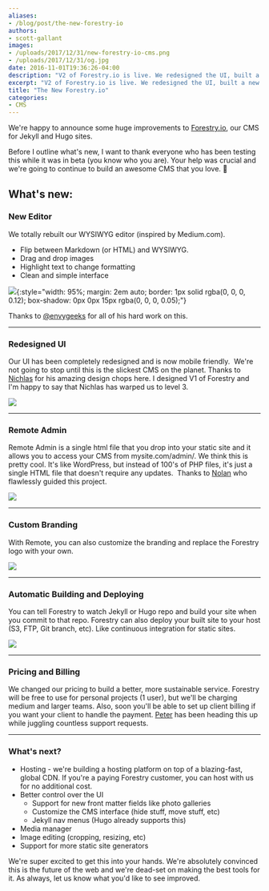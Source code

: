 ```yaml
---
aliases:
- /blog/post/the-new-forestry-io
authors:
- scott-gallant
images:
- /uploads/2017/12/31/new-forestry-io-cms.png
- /uploads/2017/12/31/og.jpg
date: 2016-11-01T19:36:26-04:00
description: "V2 of Forestry.io is live. We redesigned the UI, built a new editor and now you can deploy Forestry to your domain with your custom branding."
excerpt: "V2 of Forestry.io is live. We redesigned the UI, built a new editor and now you can deploy Forestry to your domain with your custom branding."
title: "The New Forestry.io"
categories:
- CMS
---
```

We're happy to announce some huge improvements to [Forestry.io](http://Forestry.io), our CMS for Jekyll and Hugo sites.

Before I outline what's new, I want to thank everyone who has been testing this while it was in beta (you know who you are). Your help was crucial and we're going to continue to build an awesome CMS that you love. 👊

## What's new:

### New Editor

We totally rebuilt our WYSIWYG editor (inspired by Medium.com).

*   Flip between Markdown (or HTML) and WYSIWYG.
*   Drag and drop images
*   Highlight text to change formatting
*   Clean and simple interface

![](/uploads/2017/12/31/Forestry-io-editor.png){:style="width: 95%; margin: 2em auto; border: 1px solid rgba(0, 0, 0, 0.12); box-shadow: 0px 0px 15px rgba(0, 0, 0, 0.05);"}

Thanks to [@envygeeks](https://envygeeks.io/) for all of his hard work on this.

* * *

### Redesigned UI

Our UI has been completely redesigned and is now mobile friendly.  We're not going to stop until this is the slickest CMS on the planet. Thanks to [Nichlas](https://twitter.com/nichlaswa) for his amazing design chops here. I designed V1 of Forestry and I'm happy to say that Nichlas has warped us to level 3.

![](/uploads/2017/12/31/new-forestry-io-cms-3.png)

* * *

### Remote Admin

Remote Admin is a single html file that you drop into your static site and it allows you to access your CMS from mysite.com/admin/. We think this is pretty cool. It's like WordPress, but instead of 100's of PHP files, it's just a single HTML file that doesn't require any updates.  Thanks to [Nolan](https://twitter.com/ncphi) who flawlessly guided this project.

![](/uploads/2017/12/31/forestry-remote.gif)

* * *

### Custom Branding

With Remote, you can also customize the branding and replace the Forestry logo with your own.

![](/uploads/2017/12/31/forestry-white-label.gif)

* * *

### Automatic Building and Deploying

You can tell Forestry to watch Jekyll or Hugo repo and build your site when you commit to that repo. Forestry can also deploy your built site to your host (S3, FTP, Git branch, etc). Like continuous integration for static sites.

![](/uploads/2017/12/31/xQ36lylOK6.gif)

* * *

### Pricing and Billing

We changed our pricing to build a better, more sustainable service. Forestry will be free to use for personal projects (1 user), but we'll be charging medium and larger teams. Also, soon you'll be able to set up client billing if you want your client to handle the payment. [Peter](https://github.com/volgorean) has been heading this up while juggling countless support requests.

* * *

### What's next?

*   Hosting - we're building a hosting platform on top of a blazing-fast, global CDN. If you're a paying Forestry customer, you can host with us for no additional cost.
*   Better control over the UI
    *   Support for new front matter fields like photo galleries
    *   Customize the CMS interface (hide stuff, move stuff, etc)
    *   Jekyll nav menus (Hugo already supports this)
*   Media manager
*   Image editing (cropping, resizing, etc)
*   Support for more static site generators

We're super excited to get this into your hands. We're absolutely convinced this is the future of the web and we're dead-set on making the best tools for it. As always, let us know what you'd like to see improved.
